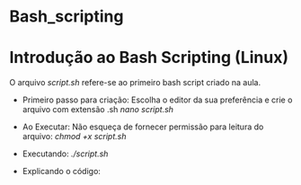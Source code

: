 # Bash_scripting
# Introdução ao Bash Scripting (Linux)

O arquivo *script.sh* refere-se ao primeiro bash script criado na aula.

- Primeiro passo para criação:
Escolha o editor da sua preferência e crie o arquivo com extensão .sh
*nano script.sh*

- Ao Executar:
Não esqueça de fornecer permissão para leitura do arquivo:
*chmod +x script.sh*

- Executando:
*./script.sh*

- Explicando o código:
